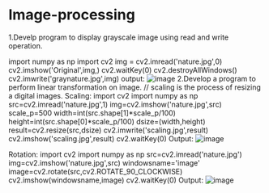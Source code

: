 # Image-processing
1.Develp program to display grayscale image using read and write operation.

import numpy as np
import cv2
img = cv2.imread('nature.jpg',0)
cv2.imshow('Original',img,)
cv2.waitKey(0)
cv2.destroyAllWindows()
cv2.imwrite('graynature.jpg',img)
output:
![image](https://user-images.githubusercontent.com/72437208/104424592-94d6c500-55a5-11eb-9db9-35ccfad4e4cd.png)
2.Develop a program to perform linear transformation on image.
// scaling is the process of resizing a digital images.
Scaling:
import cv2
import numpy as np
src=cv2.imread('nature.jpg',1)
img=cv2.imshow('nature.jpg',src)
scale_p=500
width=int(src.shape[1]*scale_p/100)
height=int(src.shape[0]*scale_p/100)
dsize=(width,height)
result=cv2.resize(src,dsize)
cv2.imwrite('scaling.jpg',result)
cv2.imshow('scaling.jpg',result)
cv2.waitKey(0)
Output:
![image](https://user-images.githubusercontent.com/72437208/104426450-f6982e80-55a7-11eb-9df3-2e58fa883d9c.png)

Rotation:
import cv2
import numpy as np
src=cv2.imread('nature.jpg')
img=cv2.imshow('nature.jpg',src)
windowsname='image'
image=cv2.rotate(src,cv2.ROTATE_90_CLOCKWISE)
cv2.imshow(windowsname,image)
cv2.waitKey(0)
Output:
![image](https://user-images.githubusercontent.com/72437208/104427222-006e6180-55a9-11eb-95f2-4a8108d2a254.png)
